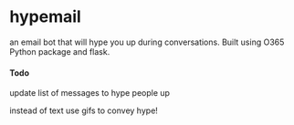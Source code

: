 # hypemail

an email bot that will hype you up during conversations. Built using O365 Python package and flask.

#### Todo
update list of messages to hype people up

instead of text use gifs to convey hype!
